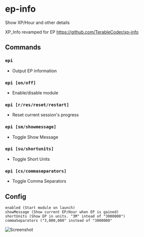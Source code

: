 # ep-info
Show XP/Hour and other details

XP_Info revamped for EP https://github.com/TerableCoder/xp-info

## Commands
### `epi`
- Output EP information
### `epi [on/off]`
- Enable/disable module
### `epi [r/res/reset/restart]`
- Reset current session's progress
### `epi [sm/showmessage]`
- Toggle Show Message
### `epi [su/shortunits]`
- Toggle Short Units
### `epi [cs/commaseparators]`
- Toggle Comma Separators

## Config
```
enabled (Start module on launch)
showMessage (Show current EP/Hour when EP is gained)
shortUnits (Show EP in units. "3M" intead of "3000000")
commaSeparators ("3,000,000" instead of "3000000"
```

![Screenshot](https://i.imgur.com/4CuYmMe.png)
